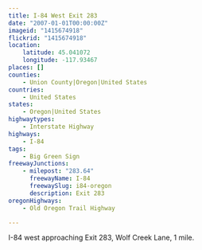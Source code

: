 ```yaml
---
title: I-84 West Exit 283
date: "2007-01-01T00:00:00Z"
imageid: "1415674918"
flickrid: "1415674918"
location:
    latitude: 45.041072
    longitude: -117.93467
places: []
counties:
    - Union County|Oregon|United States
countries:
    - United States
states:
    - Oregon|United States
highwaytypes:
    - Interstate Highway
highways:
    - I-84
tags:
    - Big Green Sign
freewayJunctions:
    - milepost: "283.64"
      freewayName: I-84
      freewaySlug: i84-oregon
      description: Exit 283
oregonHighways:
    - Old Oregon Trail Highway

---
```

I-84 west approaching Exit 283, Wolf Creek Lane, 1 mile.